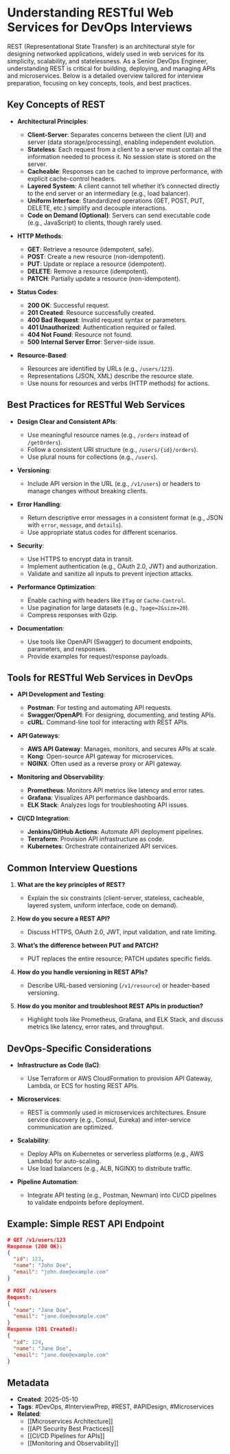 # Understanding RESTful Web Services for DevOps Interviews

REST (Representational State Transfer) is an architectural style for designing networked applications, widely used in web services for its simplicity, scalability, and statelessness. As a Senior DevOps Engineer, understanding REST is critical for building, deploying, and managing APIs and microservices. Below is a detailed overview tailored for interview preparation, focusing on key concepts, tools, and best practices.

## Key Concepts of REST

- **Architectural Principles**:
  - **Client-Server**: Separates concerns between the client (UI) and server (data storage/processing), enabling independent evolution.
  - **Stateless**: Each request from a client to a server must contain all the information needed to process it. No session state is stored on the server.
  - **Cacheable**: Responses can be cached to improve performance, with explicit cache-control headers.
  - **Layered System**: A client cannot tell whether it’s connected directly to the end server or an intermediary (e.g., load balancer).
  - **Uniform Interface**: Standardized operations (GET, POST, PUT, DELETE, etc.) simplify and decouple interactions.
  - **Code on Demand (Optional)**: Servers can send executable code (e.g., JavaScript) to clients, though rarely used.

- **HTTP Methods**:
  - **GET**: Retrieve a resource (idempotent, safe).
  - **POST**: Create a new resource (non-idempotent).
  - **PUT**: Update or replace a resource (idempotent).
  - **DELETE**: Remove a resource (idempotent).
  - **PATCH**: Partially update a resource (non-idempotent).

- **Status Codes**:
  - **200 OK**: Successful request.
  - **201 Created**: Resource successfully created.
  - **400 Bad Request**: Invalid request syntax or parameters.
  - **401 Unauthorized**: Authentication required or failed.
  - **404 Not Found**: Resource not found.
  - **500 Internal Server Error**: Server-side issue.

- **Resource-Based**:
  - Resources are identified by URLs (e.g., `/users/123`).
  - Representations (JSON, XML) describe the resource state.
  - Use nouns for resources and verbs (HTTP methods) for actions.

## Best Practices for RESTful Web Services

- **Design Clear and Consistent APIs**:
  - Use meaningful resource names (e.g., `/orders` instead of `/getOrders`).
  - Follow a consistent URI structure (e.g., `/users/{id}/orders`).
  - Use plural nouns for collections (e.g., `/users`).

- **Versioning**:
  - Include API version in the URL (e.g., `/v1/users`) or headers to manage changes without breaking clients.

- **Error Handling**:
  - Return descriptive error messages in a consistent format (e.g., JSON with `error`, `message`, and `details`).
  - Use appropriate status codes for different scenarios.

- **Security**:
  - Use HTTPS to encrypt data in transit.
  - Implement authentication (e.g., OAuth 2.0, JWT) and authorization.
  - Validate and sanitize all inputs to prevent injection attacks.

- **Performance Optimization**:
  - Enable caching with headers like `ETag` or `Cache-Control`.
  - Use pagination for large datasets (e.g., `?page=2&size=20`).
  - Compress responses with Gzip.

- **Documentation**:
  - Use tools like OpenAPI (Swagger) to document endpoints, parameters, and responses.
  - Provide examples for request/response payloads.

## Tools for RESTful Web Services in DevOps

- **API Development and Testing**:
  - **Postman**: For testing and automating API requests.
  - **Swagger/OpenAPI**: For designing, documenting, and testing APIs.
  - **cURL**: Command-line tool for interacting with REST APIs.

- **API Gateways**:
  - **AWS API Gateway**: Manages, monitors, and secures APIs at scale.
  - **Kong**: Open-source API gateway for microservices.
  - **NGINX**: Often used as a reverse proxy or API gateway.

- **Monitoring and Observability**:
  - **Prometheus**: Monitors API metrics like latency and error rates.
  - **Grafana**: Visualizes API performance dashboards.
  - **ELK Stack**: Analyzes logs for troubleshooting API issues.

- **CI/CD Integration**:
  - **Jenkins/GitHub Actions**: Automate API deployment pipelines.
  - **Terraform**: Provision API infrastructure as code.
  - **Kubernetes**: Orchestrate containerized API services.

## Common Interview Questions

1. **What are the key principles of REST?**
   - Explain the six constraints (client-server, stateless, cacheable, layered system, uniform interface, code on demand).

2. **How do you secure a REST API?**
   - Discuss HTTPS, OAuth 2.0, JWT, input validation, and rate limiting.

3. **What’s the difference between PUT and PATCH?**
   - PUT replaces the entire resource; PATCH updates specific fields.

4. **How do you handle versioning in REST APIs?**
   - Describe URL-based versioning (`/v1/resource`) or header-based versioning.

5. **How do you monitor and troubleshoot REST APIs in production?**
   - Highlight tools like Prometheus, Grafana, and ELK Stack, and discuss metrics like latency, error rates, and throughput.

## DevOps-Specific Considerations

- **Infrastructure as Code (IaC)**:
  - Use Terraform or AWS CloudFormation to provision API Gateway, Lambda, or ECS for hosting REST APIs.

- **Microservices**:
  - REST is commonly used in microservices architectures. Ensure service discovery (e.g., Consul, Eureka) and inter-service communication are optimized.

- **Scalability**:
  - Deploy APIs on Kubernetes or serverless platforms (e.g., AWS Lambda) for auto-scaling.
  - Use load balancers (e.g., ALB, NGINX) to distribute traffic.

- **Pipeline Automation**:
  - Integrate API testing (e.g., Postman, Newman) into CI/CD pipelines to validate endpoints before deployment.

## Example: Simple REST API Endpoint

```json
# GET /v1/users/123
Response (200 OK):
{
  "id": 123,
  "name": "John Doe",
  "email": "john.doe@example.com"
}

# POST /v1/users
Request:
{
  "name": "Jane Doe",
  "email": "jane.doe@example.com"
}
Response (201 Created):
{
  "id": 124,
  "name": "Jane Doe",
  "email": "jane.doe@example.com"
}
```
## Metadata

- **Created**: 2025-05-10
- **Tags**: #DevOps, #InterviewPrep, #REST, #APIDesign, #Microservices
- **Related**:
    - [[Microservices Architecture]]
    - [[API Security Best Practices]]
    - [[CI/CD Pipelines for APIs]]
    - [[Monitoring and Observability]]